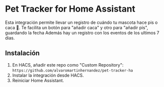 # Pet Tracker for Home Assistant

Esta integración permite llevar un registro de cuándo tu mascota hace pis o caca 🐾.
Te facilita un botón para "añadir caca" y otro para "añadir pis", guardando la fecha
Además hay un registro con los eventos de los ultimos 7 dias.

## Instalación
1. En HACS, añadir este repo como "Custom Repository":  
   `https://github.com/alvaromartinhernandez/pet-tracker-ha`
2. Instalar la integración desde HACS.
3. Reiniciar Home Assistant.
